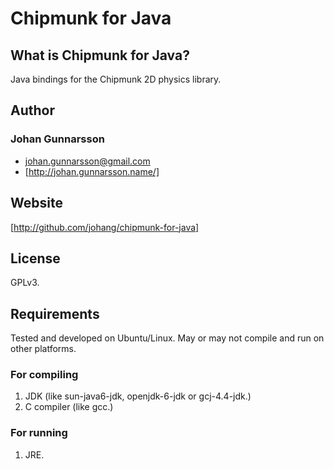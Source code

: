 # Chipmunk for Java

## What is Chipmunk for Java?

Java bindings for the Chipmunk 2D physics library.

## Author

### Johan Gunnarsson

 * johan.gunnarsson@gmail.com
 * [http://johan.gunnarsson.name/]

## Website

[http://github.com/johang/chipmunk-for-java]

## License

GPLv3.

## Requirements

Tested and developed on Ubuntu/Linux. May or may not compile and run on other platforms.

### For compiling

1. JDK (like sun-java6-jdk, openjdk-6-jdk or gcj-4.4-jdk.)
2. C compiler (like gcc.)

### For running

1. JRE.
